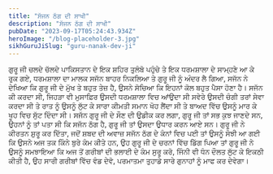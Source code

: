 ```yaml
---
title: "ਸੱਜਨ ਠੱਗ ਦੀ ਸਾਖੀ"
description: "ਸੱਜਨ ਠੱਗ ਦੀ ਸਾਖੀ"
pubDate: "2023-09-17T05:24:43.934Z"
heroImage: "/blog-placeholder-3.jpg"
sikhGuruJiSlug: "guru-nanak-dev-ji"
---
```


ਗੁਰੂ ਜੀ ਚਲਦੇ ਚੱਲਦੇ ਪਾਕਿਸਤਾਨ ਦੇ ਇਕ ਸ਼ਹਿਰ ਤੁਲੰਬੋ ਪਹੁੰਚੇ ਤੇ ਇਕ ਧਰਮਸ਼ਾਲਾ ਦੇ ਸਾਮ੍ਹਣੇ ਆ ਕੇ ਰੁਕ ਗਏ, ਧਰਮਸ਼ਾਲਾ ਦਾ ਮਾਲਕ ਸਜੱਨ ਬਾਹਰ ਨਿਕਲਿਆ ਤੇ ਗੁਰੂ ਜੀ ਨੂੰ ਅੰਦਰ ਲੈ ਗਿਆ, ਸਜੱਨ ਨੇ ਦੇਖਿਆ ਕਿ ਗੁਰੂ ਜੀ ਦੇ ਮੁੱਖ ਤੇ ਬਹੁਤ ਤੇਜ਼ ਹੈ, ਉਸਨੇ ਸੋਚਿਆ ਕਿ ਇਹਨਾਂ ਕੋਲ ਬਹੁਤ ਪੈਸਾ ਹੋਣਾ ਹੈ। ਸਜੱਨ ਕੀ ਕਰਦਾ ਸੀ, ਜਿਹੜਾ ਵੀ ਮੁਸਾਫ਼ਿਰ ਉਸਦੀ ਧਰਮਸ਼ਾਲਾ ਵਿਚ ਆਂਉਦਾ ਸੀ ਸਵੇਰੇ ਉਸਦੀ ਚੰਗੀ ਤਰਾਂ ਸੇਵਾ ਕਰਦਾ ਸੀ ਤੇ ਰਾਤ ਨੂੰ ਉਸਨੂੰ ਲੁੱਟ ਕੇ ਸਾਰਾ ਕੀਮਤੀ ਸਮਾਨ ਖੋਹ ਲੈਂਦਾ ਸੀ ਤੇ ਬਾਅਦ ਵਿੱਚ ਉਸਨੂੰ ਮਾਰ ਕੇ ਖੂਹ ਵਿਚ ਸੁੱਟ ਦਿੰਦਾ ਸੀ। ਸਜੱਨ ਗੁਰੂ ਜੀ ਦੇ ਸੌਣ ਦੀ ਉਡੀਕ ਕਰ ਲਗਾ, ਗੁਰੂ ਜੀ ਤਾਂ ਸਭ ਕੁਝ ਜਾਣਦੇ ਸਨ, ਉਹਨਾਂ ਨੂੰ ਤਾਂ ਪਤਾ ਸੀ ਕਿ ਸਜੱਨ ਠੱਗ ਹੈ, ਗੁਰੂ ਜੀ ਤਾਂ ਉਸਦਾ ਉਧਾਰ ਕਰਨ ਆਏ ਸਨ। ਗੁਰੂ ਜੀ ਨੇ ਕੀਰਤਨ ਸ਼ੁਰੂ ਕਰ ਦਿੱਤਾ, ਜਦੋਂ ਸ਼ਬਦ ਦੀ ਅਵਾਜ਼ ਸਜੱਨ ਠੱਗ ਦੇ ਕੰਨਾਂ ਵਿਚ ਪਈ ਤਾਂ ਉਸਨੂੰ ਸੋਝੀ ਆ ਗਈ ਕਿ ਉਸਨੇ ਅਜ ਤਕ ਕਿੰਨੇ ਬੁਰੇ ਕੰਮ ਕੀਤੇ ਹਨ, ਉਹ ਗੁਰੂ ਜੀ ਦੇ ਚਰਨਾਂ ਵਿੱਚ ਡਿੱਗ ਪਿਆ ਤਾਂ ਗੁਰੂ ਜੀ ਨੇ ਉਸਨੂੰ ਸਮਝਾਇਆ ਕਿ ਅਜ ਤੋਂ ਗਰੀਬਾਂ ਦੀ ਭਲਾਈ ਦੇ ਕੰਮ ਸੁਰੂ ਕਰੋ, ਜਿੰਨੀ ਵੀ ਧੰਨ ਦੌਲਤ ਲੁੱਟ ਕੇ ਇਕਠੀ ਕੀਤੀ ਹੈ, ਉਹ ਸਾਰੀ ਗਰੀਬਾਂ ਵਿੱਚ ਵੰਡ ਦੇਵੋ, ਪਰਮਾਤਮਾ ਤੁਹਾਡੇ ਸਾਰੇ ਗੁਨਾਹਾਂ ਨੂੰ ਮਾਫ ਕਰ ਦੇਵੇਗਾ।
